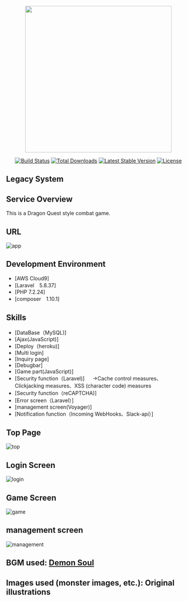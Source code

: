 <p align="center"><img src="https://res.cloudinary.com/dtfbvvkyp/image/upload/v1566331377/laravel-logolockup-cmyk-red.svg" width="400"></p>

<p align="center">
<a href="https://travis-ci.org/laravel/framework"><img src="https://travis-ci.org/laravel/framework.svg" alt="Build Status"></a>
<a href="https://packagist.org/packages/laravel/framework"><img src="https://poser.pugx.org/laravel/framework/d/total.svg" alt="Total Downloads"></a>
<a href="https://packagist.org/packages/laravel/framework"><img src="https://poser.pugx.org/laravel/framework/v/stable.svg" alt="Latest Stable Version"></a>
<a href="https://packagist.org/packages/laravel/framework"><img src="https://poser.pugx.org/laravel/framework/license.svg" alt="License"></a>
</p>

## Legacy System

## Service Overview

This is a Dragon Quest style combat game.

## URL

![app](https://young-coast-18447.herokuapp.com/)

## Development Environment

- [AWS Cloud9]
- [Laravel　5.8.37]
- [PHP  7.2.24]
- [composer　1.10.1]

## Skills

- [DataBase（MySQL)]
- [Ajax(JavaScript)]
- [Deploy（heroku)]
- [Multi login]
- [Inquiry page]
- [Debugbar]
- [Game part(JavaScript)]
- [Security function（Laravel)]
　 →Cache control measures、Clickjacking measures、XSS (character code) measures
- [Security function（reCAPTCHA)]
- [Error screen（Laravel）]
- [management screen(Voyager)]
- [Notification function（Incoming WebHooks、Slack-api）]

## Top Page

![top](https://user-images.githubusercontent.com/60533591/85917100-58a27800-b892-11ea-8816-83c4a2d56474.png)

## Login Screen

![login]()

## Game Screen

![game]()

## management screen

![management](https://user-images.githubusercontent.com/60533591/86088145-b926f480-bae0-11ea-9516-0345407cbefa.png)

## BGM used: [Demon Soul](https://maoudamashii.jokersounds.com/)
## Images used (monster images, etc.): Original illustrations
